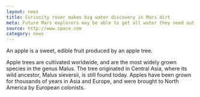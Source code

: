```yaml
---
layout: news
title: Curiosity rover makes big water discovery in Mars dirt
meta: Future Mars explorers may be able to get all water they need out of the
source: http://www.space.com
category: news
---
```

An apple is a sweet, edible fruit produced by an apple tree.

Apple trees are cultivated worldwide, and are the most widely grown species in
the genus Malus. The tree originated in Central Asia, where its wild ancestor,
Malus sieversii, is still found today. Apples have been grown for thousands of
years in Asia and Europe, and were brought to North America by European
colonists.